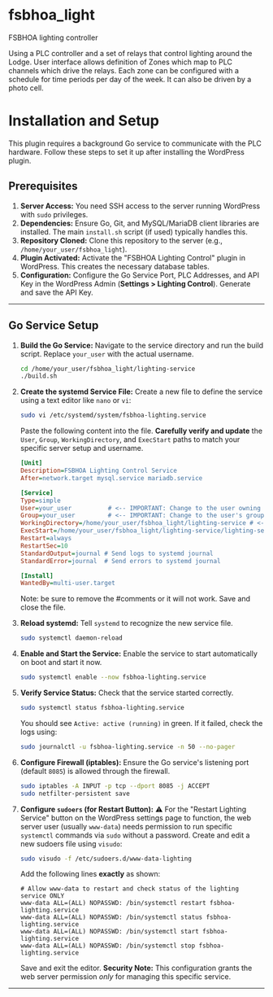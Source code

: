 # fsbhoa_light

FSBHOA lighting controller

Using a PLC controller and a set of relays that control lighting around the Lodge.
User interface allows definition of Zones which map to PLC channels which drive the relays.
Each zone can be configured with a schedule for time periods per day of the week.
It can also be driven by a photo cell.

# Installation and Setup

This plugin requires a background Go service to communicate with the PLC hardware. Follow these steps to set it up after installing the WordPress plugin.

## Prerequisites

1.  **Server Access:** You need SSH access to the server running WordPress with `sudo` privileges.
2.  **Dependencies:** Ensure Go, Git, and MySQL/MariaDB client libraries are installed. The main `install.sh` script (if used) typically handles this.
3.  **Repository Cloned:** Clone this repository to the server (e.g., `/home/your_user/fsbhoa_light`).
4.  **Plugin Activated:** Activate the "FSBHOA Lighting Control" plugin in WordPress. This creates the necessary database tables.
5.  **Configuration:** Configure the Go Service Port, PLC Addresses, and API Key in the WordPress Admin (**Settings > Lighting Control**). Generate and save the API Key.

---

## Go Service Setup

1.  **Build the Go Service:**
    Navigate to the service directory and run the build script. Replace `your_user` with the actual username.
    ```bash
    cd /home/your_user/fsbhoa_light/lighting-service
    ./build.sh
    ```

2.  **Create the systemd Service File:**
    Create a new file to define the service using a text editor like `nano` or `vi`:
    ```bash
    sudo vi /etc/systemd/system/fsbhoa-lighting.service
    ```
    Paste the following content into the file. **Carefully verify and update** the `User`, `Group`, `WorkingDirectory`, and `ExecStart` paths to match your specific server setup and username.
    ```ini
    [Unit]
    Description=FSBHOA Lighting Control Service
    After=network.target mysql.service mariadb.service

    [Service]
    Type=simple
    User=your_user          # <-- IMPORTANT: Change to the user owning the files
    Group=your_user         # <-- IMPORTANT: Change to the user's group
    WorkingDirectory=/home/your_user/fsbhoa_light/lighting-service # <-- VERIFY PATH
    ExecStart=/home/your_user/fsbhoa_light/lighting-service/lighting-service # <-- VERIFY PATH
    Restart=always
    RestartSec=10
    StandardOutput=journal # Send logs to systemd journal
    StandardError=journal  # Send errors to systemd journal

    [Install]
    WantedBy=multi-user.target
    ```
    Note: be sure to remove the #comments or it will not work.
    Save and close the file.

3.  **Reload systemd:**
    Tell `systemd` to recognize the new service file.
    ```bash
    sudo systemctl daemon-reload
    ```

4.  **Enable and Start the Service:**
    Enable the service to start automatically on boot and start it now.
    ```bash
    sudo systemctl enable --now fsbhoa-lighting.service
    ```

5.  **Verify Service Status:**
    Check that the service started correctly.
    ```bash
    sudo systemctl status fsbhoa-lighting.service
    ```
    You should see `Active: active (running)` in green. If it failed, check the logs using:
    ```bash
    sudo journalctl -u fsbhoa-lighting.service -n 50 --no-pager
    ```

6.  **Configure Firewall (iptables):**
    Ensure the Go service's listening port (default `8085`) is allowed through the firewall.
    ```bash
    sudo iptables -A INPUT -p tcp --dport 8085 -j ACCEPT
    sudo netfilter-persistent save
    ```

7.  **Configure `sudoers` (for Restart Button):** ⚠️
    For the "Restart Lighting Service" button on the WordPress settings page to function, the web server user (usually `www-data`) needs permission to run specific `systemctl` commands via `sudo` without a password.
    Create and edit a new sudoers file using `visudo`:
    ```bash
    sudo visudo -f /etc/sudoers.d/www-data-lighting
    ```
    Add the following lines **exactly** as shown:
    ```
    # Allow www-data to restart and check status of the lighting service ONLY
    www-data ALL=(ALL) NOPASSWD: /bin/systemctl restart fsbhoa-lighting.service
    www-data ALL=(ALL) NOPASSWD: /bin/systemctl status fsbhoa-lighting.service
    www-data ALL=(ALL) NOPASSWD: /bin/systemctl start fsbhoa-lighting.service
    www-data ALL=(ALL) NOPASSWD: /bin/systemctl stop fsbhoa-lighting.service
    ```
    Save and exit the editor. **Security Note:** This configuration grants the web server permission *only* for managing this specific service.

---

